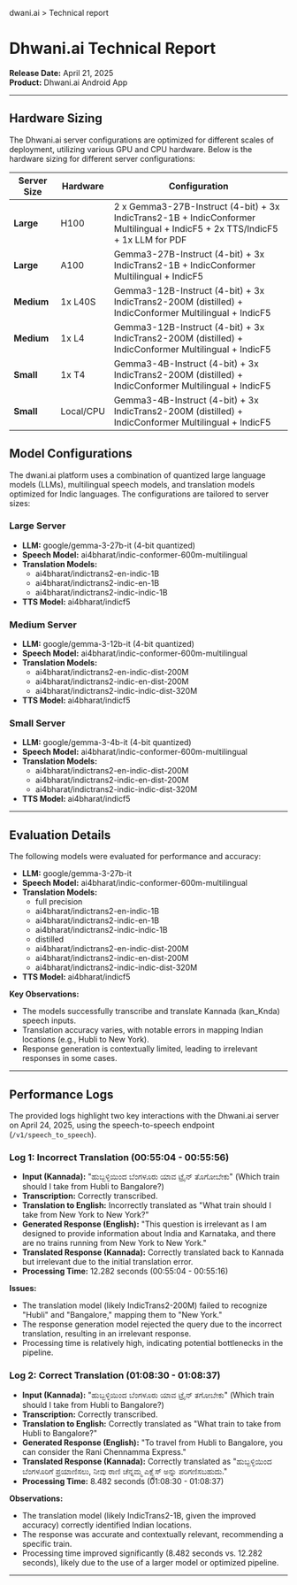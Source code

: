 dwani.ai > Technical report

# Dhwani.ai Technical Report

**Release Date:** April 21, 2025  
**Product:** Dhwani.ai Android App

---

## Hardware Sizing
The Dhwani.ai server configurations are optimized for different scales of deployment, utilizing various GPU and CPU hardware. Below is the hardware sizing for different server configurations:

| **Server Size** | **Hardware**         | **Configuration**                                                                 |
|------------------|----------------------|----------------------------------------------------------------------------------|
| **Large**       |  H100             | 2 x Gemma3-27B-Instruct (4-bit) + 3x IndicTrans2-1B + IndicConformer Multilingual + IndicF5 + 2x TTS/IndicF5 + 1x LLM for PDF |
| **Large**       | A100             | Gemma3-27B-Instruct (4-bit) + 3x IndicTrans2-1B + IndicConformer Multilingual + IndicF5 |
| **Medium**      | 1x L40S             | Gemma3-12B-Instruct (4-bit) + 3x IndicTrans2-200M (distilled) + IndicConformer Multilingual + IndicF5 |
| **Medium**      | 1x L4               | Gemma3-12B-Instruct (4-bit) + 3x IndicTrans2-200M (distilled) + IndicConformer Multilingual + IndicF5 |
| **Small**       | 1x T4               | Gemma3-4B-Instruct (4-bit) + 3x IndicTrans2-200M (distilled) + IndicConformer Multilingual + IndicF5 |
| **Small**       | Local/CPU           | Gemma3-4B-Instruct (4-bit) + 3x IndicTrans2-200M (distilled) + IndicConformer Multilingual + IndicF5 |


## Model Configurations
The dwani.ai platform uses a combination of quantized large language models (LLMs), multilingual speech models, and translation models optimized for Indic languages. The configurations are tailored to server sizes:

### Large Server
- **LLM:** google/gemma-3-27b-it (4-bit quantized)
- **Speech Model:** ai4bharat/indic-conformer-600m-multilingual
- **Translation Models:**
  - ai4bharat/indictrans2-en-indic-1B
  - ai4bharat/indictrans2-indic-en-1B
  - ai4bharat/indictrans2-indic-indic-1B
- **TTS Model:** ai4bharat/indicf5

### Medium Server
- **LLM:** google/gemma-3-12b-it (4-bit quantized)
- **Speech Model:** ai4bharat/indic-conformer-600m-multilingual
- **Translation Models:**
  - ai4bharat/indictrans2-en-indic-dist-200M
  - ai4bharat/indictrans2-indic-en-dist-200M
  - ai4bharat/indictrans2-indic-indic-dist-320M
- **TTS Model:** ai4bharat/indicf5

### Small Server
- **LLM:** google/gemma-3-4b-it (4-bit quantized)
- **Speech Model:** ai4bharat/indic-conformer-600m-multilingual
- **Translation Models:**
  - ai4bharat/indictrans2-en-indic-dist-200M
  - ai4bharat/indictrans2-indic-en-dist-200M
  - ai4bharat/indictrans2-indic-indic-dist-320M
- **TTS Model:** ai4bharat/indicf5

---

## Evaluation Details
The following models were evaluated for performance and accuracy:

- **LLM:** google/gemma-3-27b-it 
- **Speech Model:** ai4bharat/indic-conformer-600m-multilingual
- **Translation Models:**
  - full precision
   - ai4bharat/indictrans2-en-indic-1B
   - ai4bharat/indictrans2-indic-en-1B
   - ai4bharat/indictrans2-indic-indic-1B
  - distilled
   - ai4bharat/indictrans2-en-indic-dist-200M
   - ai4bharat/indictrans2-indic-en-dist-200M
   - ai4bharat/indictrans2-indic-indic-dist-320M
- **TTS Model:** ai4bharat/indicf5

**Key Observations:**
- The models successfully transcribe and translate Kannada (kan_Knda) speech inputs.
- Translation accuracy varies, with notable errors in mapping Indian locations (e.g., Hubli to New York).
- Response generation is contextually limited, leading to irrelevant responses in some cases.

---

## Performance Logs
The provided logs highlight two key interactions with the Dhwani.ai server on April 24, 2025, using the speech-to-speech endpoint (`/v1/speech_to_speech`).

### Log 1: Incorrect Translation (00:55:04 - 00:55:56)
- **Input (Kannada):** "ಹುಬ್ಬಳ್ಳಿಯಿಂದ ಬೆಂಗಳೂರು ಯಾವ ಟ್ರೈನ್ ತೊಗೋಬೇಕು" (Which train should I take from Hubli to Bangalore?)
- **Transcription:** Correctly transcribed.
- **Translation to English:** Incorrectly translated as "What train should I take from New York to New York?"
- **Generated Response (English):** "This question is irrelevant as I am designed to provide information about India and Karnataka, and there are no trains running from New York to New York."
- **Translated Response (Kannada):** Correctly translated back to Kannada but irrelevant due to the initial translation error.
- **Processing Time:** 12.282 seconds (00:55:04 - 00:55:16)

**Issues:**
- The translation model (likely IndicTrans2-200M) failed to recognize "Hubli" and "Bangalore," mapping them to "New York."
- The response generation model rejected the query due to the incorrect translation, resulting in an irrelevant response.
- Processing time is relatively high, indicating potential bottlenecks in the pipeline.

### Log 2: Correct Translation (01:08:30 - 01:08:37)
- **Input (Kannada):** "ಹುಬ್ಬಳ್ಳಿಯಿಂದ ಬೆಂಗಳೂರು ಯಾವ ಟ್ರೈನ್ ತಗೋಬೇಕು" (Which train should I take from Hubli to Bangalore?)
- **Transcription:** Correctly transcribed.
- **Translation to English:** Correctly translated as "What train to take from Hubli to Bangalore?"
- **Generated Response (English):** "To travel from Hubli to Bangalore, you can consider the Rani Chennamma Express."
- **Translated Response (Kannada):** Correctly translated as "ಹುಬ್ಬಳ್ಳಿಯಿಂದ ಬೆಂಗಳೂರಿಗೆ ಪ್ರಯಾಣಿಸಲು, ನೀವು ರಾಣಿ ಚೆನ್ನಮ್ಮ ಎಕ್ಸ್ಪ್ರೆಸ್ ಅನ್ನು ಪರಿಗಣಿಸಬಹುದು."
- **Processing Time:** 8.482 seconds (01:08:30 - 01:08:37)

**Observations:**
- The translation model (likely IndicTrans2-1B, given the improved accuracy) correctly identified Indian locations.
- The response was accurate and contextually relevant, recommending a specific train.
- Processing time improved significantly (8.482 seconds vs. 12.282 seconds), likely due to the use of a larger model or optimized pipeline.

---

